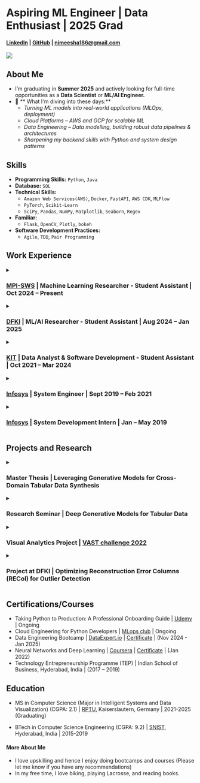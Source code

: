 # **Aspiring ML Engineer | Data Enthusiast | 2025 Grad**

#### <a href="linkedin.com/in/nimeesha-pachipulusu-222bb3168" target="_blank"><b>LinkedIn</b></a> | <a href="https://github.com/pnimeesha" target="_blank"><b>GitHub</b></a> | nimeesha186@gmail.com

**![](https://komarev.com/ghpvc/?username=pnimeesha&label=PROFILE+VIEWS)**


## **About Me**

- I’m graduating in <strong>Summer 2025</strong> and actively looking for full-time opportunities as a <strong>Data Scientist</strong> or <strong>ML/AI Engineer.</strong>
- 🚀 ** What I'm diving into these days:**
    - *Turning ML models into real-world applications (MLOps, deployment)*
    - *Cloud Platforms – AWS and GCP for scalable ML*
    - *Data Engineering – Data modelling, building robust data pipelines & architectures*
    - *Sharpening my backend skills with Python and system design patterns* 

## **Skills**
- **Programming Skills:** `Python`, `Java`
- **Database:** `SQL`
- **Technical Skills:**
    - `Amazon Web Services(AWS)`, `Docker`, `FastAPI`, `AWS CDK`, `MLFlow`
    - `PyTorch`, `Scikit-Learn`
    - `SciPy`, `Pandas`, `NumPy`, `Matplotlib`, `Seaborn`, `Regex`
- **Familiar:**
    - `Flask`, `OpenCV`, `Plotly`, `bokeh`
- **Software Development Practices:** 
    - `Agile`, `TDD`, `Pair Programming`


## **Work Experience**

<details>
  <summary><h3><a href="https://www.mpg.de/914864/softwaresysteme-kaiserslautern" target="_blank">MPI-SWS</a> | <strong>Machine Learning Researcher - Student Assistant</strong> | <strong>Oct 2024 – Present</strong></h3></summary>
  <div>
    <p><strong>Skills:</strong> <code>Python</code>, <code>Pandas</code>, <code>Numpy</code>, <code>Scipy</code>, <code>scikit-learn</code>, <code>Gaussian Process</code></p>
    <ul>
      <li><strong>Implemented and integrated key methods</strong> for a <strong>Binary Tree Gaussian Process (BTGP)</strong> into scikit-learn’s Gaussian Process module, enhancing its functionality for safety-critical AI systems.</li>
      <li>Designed <strong>UML diagrams</strong> to model the BTGP structure and facilitate seamless integration.</li>
    </ul>
  </div>
</details>

<details>
  <summary><h3><a href="https://www.dfki.de/web" target="_blank">DFKI</a> | <strong>ML/AI Researcher - Student Assistant</strong> | <strong>Aug 2024 – Jan 2025</strong></h3></summary>
  <div>
    <p><strong>Skills:</strong> <code>Python</code>, <code>Pandas</code>, <code>Numpy</code>, <code>Cluster (Slurm)</code>, <code>PyTorch</code>, <code>Generative AI</code>, <code>Anomaly Detection</code></p>
    <ul>
      <li>Researched and created a POC using <strong>diffusion models</strong> to generate various types of synthetic outliers in tabular data, enhancing the robustness of anomaly detection and machine learning models.</li>
    </ul>
  </div>
</details>

<details>
  <summary><h3><a href="https://www.kit.edu/" target="_blank">KIT</a> | <strong>Data Analyst & Software Development - Student Assistant</strong> | <strong>Oct 2021 – Mar 2024</strong></h3></summary>
  <div>
    <p><strong>Skills:</strong> <code>Python</code>, <code>Java</code>, <code>Numpy</code>, <code>matplotlib</code>, <code>Seaborn</code>, <code>Backend development</code></p>
    <ul>
      <li>Developed an interactive dashboard using Python libraries to analyze user data, derive insights, and support data-driven decision-making.</li>
      <li>Contributed to the development of a Java-based tool by designing, implementing, and integrating new methods while ensuring functionality through rigorous testing.</li>
    </ul>
  </div>
</details>

<details>
  <summary><h3><a href="https://www.linkedin.com/company/infosys/" target="_blank">Infosys</a> | <strong>System Engineer</strong> | <strong>Sept 2019 – Feb 2021</strong></h3></summary>
  <div>
    <p><strong>Skills:</strong> <code>Python</code>, <code>Pandas</code>, <code>Numpy</code>, <code>SQL</code>, <code>Version Control</code>, <code>Automation Anywhere</code>, <code>AWS</code></p>
    <ul>
      <li>Automated monthly usage report generation using Python Pandas Library, reducing report generation time from 3 hours to a single-click process, achieving a remarkable 20%-time savings per month and ensuring timely report delivery.</li>
      <li>Managed and maintained SQL database, ensuring data accuracy, security, and optimal performance. Proficient in writing complex SQL queries to extract, transform, and analyze data (ETL).</li>
      <li>Utilized AWS for ETL processes, enabling seamless data extraction, transformation, and automated report delivery.</li>
    </ul>
  </div>
</details>

<details>
  <summary><h3><a href="https://www.linkedin.com/company/infosys/" target="_blank">Infosys</a> | <strong>System Development Intern</strong> | <strong>Jan – May 2019</strong></h3></summary>
  <div>
    <p><strong>Skills:</strong> <code>Python</code>, <code>Pandas</code>, <code>Numpy</code>, <code>SQL</code>, <code>Version Control</code>, <code>Automation Anywhere</code>, <code>AWS</code></p>
    <ul>
      <li>Trained on <strong>Python</strong> and <strong>Java technologies</strong>, gained practical knowledge of <strong>AGILE</strong> based enterprise applications.</li>
      <li>Developed a feedback application in a J2EE environment using React and Spring framework.</li>
    </ul>
  </div>
</details>

## **Projects and Research**

<details>
  <summary><h3>Master Thesis | <strong>Leveraging Generative Models for Cross-Domain Tabular Data Synthesis</strong> </h3></summary>
  <div>
        <!-- | <a href="https://github.com/pnimeesha/python-cookiecutter-template" target="_blank">GitHub</a> -->
        <ul>
          <li><strong>Technologies Used:</strong> <code>Python</code>, <code>PyTorch</code>, <code>Generative AI</code>, <code>Anomaly Detection</code>, <code>Pandas</code>, <code>Numpy</code>, <code>MLFlow</code>, <code>Diffusion models</code>, <code>Outlier detection algorithms</code></li>
          <li>Developed generative approaches leveraging <strong>Variational Autoencoders (VAEs)</strong> and <strong>diffusion models</strong> to generate privacy-preserving synthetic data for sensitive domains like finance and healthcare. </li>
          <li>Conducted extensive experiments on nine standard tabular datasets, demonstrating <strong>improved fidelity-privacy tradeoff</strong> and enabling the application of deep learning to private data. </li>
        </ul>
  </div>
</details>

<details>
  <summary><h3>Research Seminar | <strong>Deep Generative Models for Tabular Data</strong> </h3></summary>
  <div>
        <ul>
          <li><strong>Technologies Used:</strong> <code>Latex</code>, <code>Tabular data</code>, <code>Diffusion models</code>, <code>GANs</code></li>
          <li>The research in this seminar includes exploring and studying how Deep Generative Models like Generative Adversarial Networks (GANs) and Variational AutoEncoders are used for tabular data generation. </li>
        </ul>
  </div>
</details>

<details>
  <summary><h3>Visual Analytics Project | <strong><a href="https://vast-challenge.github.io/2022/index.html" target="_blank">VAST challenge 2022</a> </strong> </h3></summary>
  <div>
        <ul>
          <li><strong>Technologies Used:</strong> <code>Python</code>, <code>Plotly</code>, <code>Panel</code>, <code>matplotlib</code></li>
          <li>Solved the VAST challenge 2022. Given the data of 1000 representative residents of a city, the challenge is to describe the daily routines for some representative people, characterize the travel patterns to identify potential bottlenecks or hazards, and examine how these patterns change over time and seasons.  </li>
        </ul>
  </div>
</details>

<details>
  <summary><h3>Project at DFKI | <strong>Optimizing Reconstruction Error Columns (RECol) for Outlier Detection</strong> </h3></summary>
  <div>
        <ul>
          <li><strong>Technologies Used:</strong> <code>Python</code>, <code>matplotlib</code>, <code>Outlier detection algorithms</code></li>
          <li>RECol, a generic data pre-processing approach to <strong>generate additional columns</strong> (features) in a leave-one-out fashion. Adding RECols can significantly improve model performance of <strong>unsupervised outlier detection models.</strong></li>
          <li><strong>Reduced the runtime</strong> of the RECol experiments using various methods like dimensionality reduction techniques and making the approach scalable for <strong>high-dimensional data.</strong></li>
        </ul>
  </div>
</details>

## **Certifications/Courses**
<div>
        <ul>
          <li>Taking Python to Production: A Professional Onboarding Guide | <a href="https://www.udemy.com/course/setting-up-the-linux-terminal-for-software-development/" target="_blank">Udemy</a> | Ongoing </li>
          <li>Cloud Engineering for Python Developers | <a href="https://mlops-club.org/" target="_blank">MLops club</a> | Ongoing </li>
          <li>Data Engineering Bootcamp | <a href="https://www.dataexpert.io/" target="_blank">DataExpert.io</a> | <a href="https://www.dataexpert.io/certification/nimeesha110559147/free-bootcamp-completion" target="_blank">Certificate</a> | (Nov 2024 - Jan 2025)</li>
          <li>Neural Networks and Deep Learning | <a href="https://www.coursera.org/learn/neural-networks-deep-learning?specialization=deep-learning" target="_blank">Coursera</a> | <a href="https://www.coursera.org/account/accomplishments/certificate/HGC6ZZ8PBPZM" target="_blank">Certificate</a> | (Jan 2022)</li>
          <li>Technology Entrepreneurship Programme (TEP) | Indian School of Business, Hyderabad, India | (2017 – 2019)</li>
        </ul>
</div>

## **Education**
- MS in Computer Science (Major in Intelligent Systems and Data Visualization) (CGPA: 2.1) | <a href="https://rptu.de/" target="_blank">RPTU</a>, Kaiserslautern, Germany | 2021-2025 (Graduating)

- BTech in Computer Science Engineering (CGPA: 9.2) | <a href="https://sreenidhi.edu.in/" target="_blank">SNIST</a>, Hyderabad, India | 2015-2019

#### **More About Me**
- I love upskilling and hence I enjoy doing bootcamps and courses (Please let me know if you have any recommendations)
- In my free time, I love biking, playing Lacrosse, and reading books.
